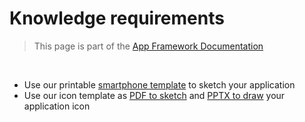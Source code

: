 # Knowledge requirements

> This page is part of the [App Framework Documentation](../DOCUMENTATION.md)

<br />

- Use our printable [smartphone template](../design/smartphone-template.pdf) to sketch your application
- Use our icon template as [PDF to sketch](../design/icon-template.pdf) and [PPTX to draw](../design/icon-template.pptx) your application icon
